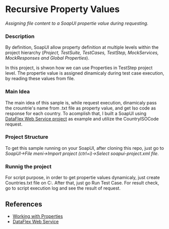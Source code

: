 # Recursive Property Values
 _Assigning file content to a SoapUI propertie value during requesting._

### **Description**
By definition, SoapUI allow property definition at multiple levels within the project hierarchy (*Project, TestSuite, TestCases, TestStep, MockServices, MockResponses and Global Properties*).

In this project, is shwon how we can use Properties in TestStep project level. The propertie value is assigned dinamicaly during test case execution, by reading these values from file.

### **Main Idea**
The main idea of this sanple is, while request execution, dinamicaly pass the crountrie's name from .txt file as property value, and get Iso code as response for each country. To acomplish that, I built a SoapUI using <a href="http://webservices.oorsprong.org/websamples.countryinfo/CountryInfoService.wso" target="_blank"> DataFlex Web Service project</a> as example and utilize the CountryISOCode request.

### **Project Structure**
To get this sample running on your SoapUI, after cloning this repo, just go to _SoapUI->File meni->Import project (ctrl+i)->Select soapui-project.xml file_.

### **Runnig the project**
For script purpose, in order to get propertie values dynamicaly, just create Countries.txt file on C:. After that, just go Run Test Case. For result check, go to script execution log and see the result of request.

## References
* <a href="https://www.soapui.org/scripting-properties/working-with-properties/" target="_blank"> Working with Properties </a>
* [DataFlex Web Service](http://webservices.oorsprong.org/websamples.countryinfo/CountryInfoService.wso)
